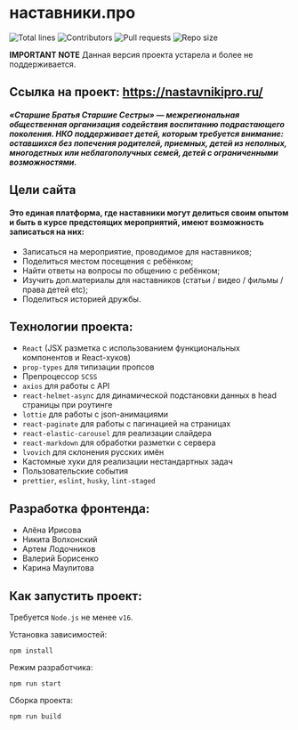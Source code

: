 # наставники.про
![Total lines](https://img.shields.io/tokei/lines/github/valeriiBorisenko/bbbs_team3_react?style=flat-square)
![Contributors](https://img.shields.io/github/contributors/valeriiBorisenko/bbbs_team3_react?color=blue&style=flat-square)
![Pull requests](https://img.shields.io/github/issues-pr-closed-raw/valeriiBorisenko/bbbs_team3_react?color=blue&style=flat-square)
![Repo size](https://img.shields.io/github/repo-size/valeriiBorisenko/bbbs_team3_react?style=flat-square)

**IMPORTANT NOTE** Данная версия проекта устарела и более не поддерживается.

## Ссылка на проект: https://nastavnikipro.ru/

##### «Старшие Братья Старшие Сестры» — межрегиональная общественная организация содействия воспитанию подрастающего поколения. НКО поддерживает детей, которым требуется внимание: оставшихся без попечения родителей, приемных, детей из неполных, многодетных или неблагополучных семей, детей с ограниченными возможностями.

## Цели сайта

#### Это единая платформа, где наставники могут делиться своим опытом и быть в курсе предстоящих мероприятий, имеют возможность записаться на них:

- Записаться на мероприятие, проводимое для наставников;
- Поделиться местом посещения с ребёнком;
- Найти ответы на вопросы по общению с ребёнком;
- Изучить доп.материалы для наставников (статьи / видео / фильмы / права детей etc);
- Поделиться историей дружбы.

## Технологии проекта:
- `React` (JSX разметка с использованием функциональных компонентов и React-хуков)
- `prop-types` для типизации пропсов
- Препроцессор `SCSS`
- `axios` для работы с API
- `react-helmet-async` для динамической подстановки данных в head страницы при роутинге
- `lottie` для работы с json-анимациями
- `react-paginate` для работы с пагинацией на страницах
- `react-elastic-carousel` для реализации слайдера
- `react-markdown` для обработки разметки с сервера
- `lvovich` для склонения русских имён
- Кастомные хуки для реализации нестандартных задач
- Пользовательские события
- `prettier`, `eslint`, `husky`, `lint-staged`

## Разработка фронтенда:
- Алёна Ирисова
- Никита Волхонский
- Артем Лодочников
- Валерий Борисенко
- Карина Маулитова

## Как запустить проект:

Требуется `Node.js` не менее `v16`.

Установка зависимостей:
```
npm install
```
Режим разработчика:
```
npm run start
```
Сборка проекта:
```
npm run build
```

